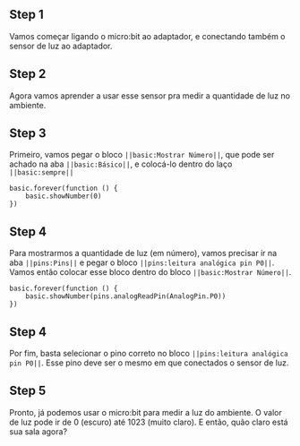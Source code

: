 

## Step 1

Vamos começar ligando o micro:bit ao adaptador, e conectando também o sensor 
de luz ao adaptador.

## Step 2

Agora vamos aprender a usar esse sensor pra medir a quantidade de luz no 
ambiente.

## Step 3

Primeiro, vamos pegar o bloco ``||basic:Mostrar Número||``, que pode ser achado 
na aba ``||basic:Básico||``, e colocá-lo dentro do laço ``||basic:sempre||``

```blocks
basic.forever(function () {
    basic.showNumber(0)
})
```

## Step 4

Para mostrarmos a quantidade de luz (em número), vamos precisar ir na aba 
``||pins:Pins||`` e pegar o bloco ``||pins:leitura analógica pin P0||``. 
Vamos então colocar esse bloco dentro do bloco ``||basic:Mostrar Número||``.

```blocks
basic.forever(function () {
    basic.showNumber(pins.analogReadPin(AnalogPin.P0))
})

```

## Step 4

Por fim, basta selecionar o pino correto no bloco ``||pins:leitura analógica pin P0||``. 
Esse pino deve ser o mesmo em que conectados o sensor de luz.

## Step 5

Pronto, já podemos usar o micro:bit para medir a luz do ambiente. O valor de luz pode ir 
de 0 (escuro) até 1023 (muito claro). E então, quão claro está sua sala agora?
